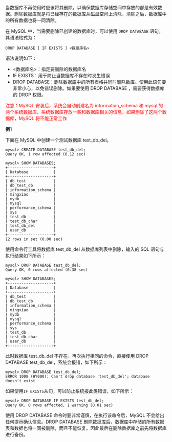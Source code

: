 当数据库不再使用时应该将其删除，以确保数据库存储空间中存放的都是有效数据。删除数据库就是将已经存在的数据库从磁盘空间上清除，清除之后，数据库中的所有数据也将一同清除。

在 MySQL 中，当需要删除已创建的数据库时，可以使用 `DROP DATABASE` 语句。其语法格式为：

```mysql
DROP DATABASE [ IF EXISTS ] <数据库名>
```

语法说明如下：

- <数据库名>：指定要删除的数据库名
- IF EXISTS：用于防止当数据库不存在时发生错误
- DROP DATABASE：删除数据库中的所有表格并同时删除数库。使用此语句要非常小心，以免错误删除。如果要使用 DROP DATABASE ，需要获得数据库的 DROP 权限。

<font color=red>注意：MySQL 安装后，系统会自动创建名为 information_schema 和 mysql 的两个系统数据库，系统数据库存放一些和数据库相关的信息，如果删除了这两个数据库，MySQL 将不能正常工作</font>

**例1**

下面在 MySQL 中创建一个测试数据库 test_db_del。

```mysql
mysql> CREATE DATABASE test_db_del;
Query OK, 1 row affected (0.12 sec)

mysql> SHOW DATABASES;
+--------------------+
| Database           |
+--------------------+
| db_test            |
| db_test_db         |
| information_schema |
| mingxiao           |
| mydb               |
| mysql              |
| performance_schema |
| sys                |
| test_db            |
| test_db_char       |
| test_db_del        |
| user_db            |
+--------------------+
12 rows in set (0.00 sec)
```

使用命令行工具将数据库 test_db_del 从数据库列表中删除，输入的 SQL 语句与执行结果如下所示：

```mysql
mysql> DROP DATABASE test_db_del;
Query OK, 0 rows affected (0.38 sec)

mysql> SHOW DATABASES;
+--------------------+
| Database           |
+--------------------+
| db_test            |
| db_test_db         |
| information_schema |
| mingxiao           |
| mydb               |
| mysql              |
| performance_schema |
| sys                |
| test_db            |
| test_db_char       |
| user_db            |
+--------------------+
```

此时数据库 test_db_del 不存在。再次执行相同的命令，直接使用 DROP DATABASE test_db_del，系统会报错，如下所示：

```mysql
mysql> DROP DATABASE test_db_del;
ERROR 1008 (HY000): Can't drop database 'test_db_del'; database doesn't exist
```

如果使用`IF EXISTS`从句，可以防止系统报此类错误，如下所示：

```mysql
mysql> DROP DATABASE IF EXISTS test_db_del;
Query OK, 0 rows affected, 1 warning (0.01 sec)
```

使用 DROP DATABASE 命令时要非常谨慎，在执行该命令后，MySQL 不会给出任何提示确认信息。DROP DATABASE 删除数据库后，数据库中存储的所有数据表和数据也将一同被删除，而且不能恢复。因此最后在删除数据库之前先将数据库进行备份。